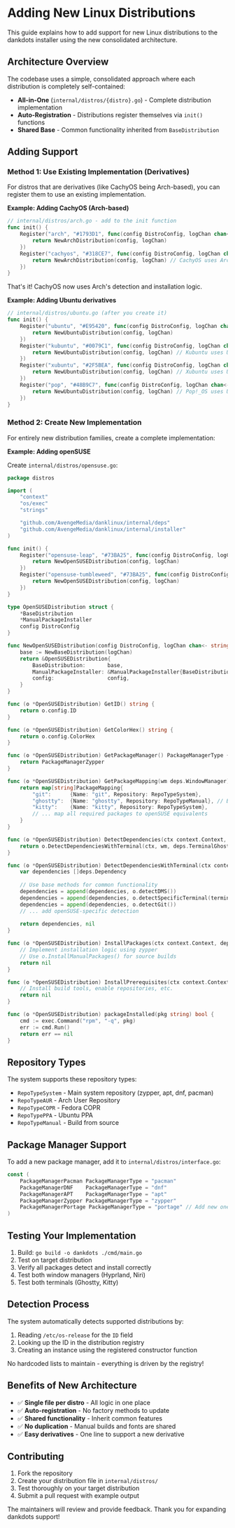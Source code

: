 # Adding New Linux Distributions

This guide explains how to add support for new Linux distributions to the dankdots installer using the new consolidated architecture.

## Architecture Overview

The codebase uses a simple, consolidated approach where each distribution is completely self-contained:

- **All-in-One** (`internal/distros/{distro}.go`) - Complete distribution implementation
- **Auto-Registration** - Distributions register themselves via `init()` functions
- **Shared Base** - Common functionality inherited from `BaseDistribution`

## Adding Support

### Method 1: Use Existing Implementation (Derivatives)

For distros that are derivatives (like CachyOS being Arch-based), you can register them to use an existing implementation.

**Example: Adding CachyOS (Arch-based)**

```go
// internal/distros/arch.go - add to the init function
func init() {
    Register("arch", "#1793D1", func(config DistroConfig, logChan chan<- string) Distribution {
        return NewArchDistribution(config, logChan)
    })
    Register("cachyos", "#318CE7", func(config DistroConfig, logChan chan<- string) Distribution {
        return NewArchDistribution(config, logChan) // CachyOS uses Arch implementation but different color
    })
}
```

That's it! CachyOS now uses Arch's detection and installation logic.

**Example: Adding Ubuntu derivatives**

```go
// internal/distros/ubuntu.go (after you create it)
func init() {
    Register("ubuntu", "#E95420", func(config DistroConfig, logChan chan<- string) Distribution {
        return NewUbuntuDistribution(config, logChan)
    })
    Register("kubuntu", "#0079C1", func(config DistroConfig, logChan chan<- string) Distribution {
        return NewUbuntuDistribution(config, logChan) // Kubuntu uses Ubuntu implementation but different color
    })
    Register("xubuntu", "#2F5BEA", func(config DistroConfig, logChan chan<- string) Distribution {
        return NewUbuntuDistribution(config, logChan) // Xubuntu uses Ubuntu implementation but different color
    })
    Register("pop", "#48B9C7", func(config DistroConfig, logChan chan<- string) Distribution {
        return NewUbuntuDistribution(config, logChan) // Pop!_OS uses Ubuntu implementation but different color
    })
}
```

### Method 2: Create New Implementation

For entirely new distribution families, create a complete implementation:

**Example: Adding openSUSE**

Create `internal/distros/opensuse.go`:

```go
package distros

import (
    "context"
    "os/exec"
    "strings"

    "github.com/AvengeMedia/danklinux/internal/deps"
    "github.com/AvengeMedia/danklinux/internal/installer"
)

func init() {
    Register("opensuse-leap", "#73BA25", func(config DistroConfig, logChan chan<- string) Distribution {
        return NewOpenSUSEDistribution(config, logChan)
    })
    Register("opensuse-tumbleweed", "#73BA25", func(config DistroConfig, logChan chan<- string) Distribution {
        return NewOpenSUSEDistribution(config, logChan)
    })
}

type OpenSUSEDistribution struct {
    *BaseDistribution
    *ManualPackageInstaller
    config DistroConfig
}

func NewOpenSUSEDistribution(config DistroConfig, logChan chan<- string) *OpenSUSEDistribution {
    base := NewBaseDistribution(logChan)
    return &OpenSUSEDistribution{
        BaseDistribution:       base,
        ManualPackageInstaller: &ManualPackageInstaller{BaseDistribution: base},
        config:                 config,
    }
}

func (o *OpenSUSEDistribution) GetID() string {
    return o.config.ID
}

func (o *OpenSUSEDistribution) GetColorHex() string {
    return o.config.ColorHex
}

func (o *OpenSUSEDistribution) GetPackageManager() PackageManagerType {
    return PackageManagerZypper
}

func (o *OpenSUSEDistribution) GetPackageMapping(wm deps.WindowManager) map[string]PackageMapping {
    return map[string]PackageMapping{
        "git":      {Name: "git", Repository: RepoTypeSystem},
        "ghostty":  {Name: "ghostty", Repository: RepoTypeManual}, // Build from source
        "kitty":    {Name: "kitty", Repository: RepoTypeSystem},
        // ... map all required packages to openSUSE equivalents
    }
}

func (o *OpenSUSEDistribution) DetectDependencies(ctx context.Context, wm deps.WindowManager) ([]deps.Dependency, error) {
    return o.DetectDependenciesWithTerminal(ctx, wm, deps.TerminalGhostty)
}

func (o *OpenSUSEDistribution) DetectDependenciesWithTerminal(ctx context.Context, wm deps.WindowManager, terminal deps.Terminal) ([]deps.Dependency, error) {
    var dependencies []deps.Dependency
    
    // Use base methods for common functionality
    dependencies = append(dependencies, o.detectDMS())
    dependencies = append(dependencies, o.detectSpecificTerminal(terminal))
    dependencies = append(dependencies, o.detectGit())
    // ... add openSUSE-specific detection
    
    return dependencies, nil
}

func (o *OpenSUSEDistribution) InstallPackages(ctx context.Context, dependencies []deps.Dependency, wm deps.WindowManager, sudoPassword string, reinstallFlags map[string]bool, progressChan chan<- installer.InstallProgressMsg) error {
    // Implement installation logic using zypper
    // Use o.InstallManualPackages() for source builds
    return nil
}

func (o *OpenSUSEDistribution) InstallPrerequisites(ctx context.Context, sudoPassword string, progressChan chan<- installer.InstallProgressMsg) error {
    // Install build tools, enable repositories, etc.
    return nil
}

func (o *OpenSUSEDistribution) packageInstalled(pkg string) bool {
    cmd := exec.Command("rpm", "-q", pkg)
    err := cmd.Run()
    return err == nil
}
```

## Repository Types

The system supports these repository types:

- `RepoTypeSystem` - Main system repository (zypper, apt, dnf, pacman)
- `RepoTypeAUR` - Arch User Repository  
- `RepoTypeCOPR` - Fedora COPR
- `RepoTypePPA` - Ubuntu PPA
- `RepoTypeManual` - Build from source

## Package Manager Support

To add a new package manager, add it to `internal/distros/interface.go`:

```go
const (
    PackageManagerPacman PackageManagerType = "pacman"
    PackageManagerDNF    PackageManagerType = "dnf"
    PackageManagerAPT    PackageManagerType = "apt"
    PackageManagerZypper PackageManagerType = "zypper"
    PackageManagerPortage PackageManagerType = "portage" // Add new ones here
)
```

## Testing Your Implementation

1. Build: `go build -o dankdots ./cmd/main.go`
2. Test on target distribution
3. Verify all packages detect and install correctly
4. Test both window managers (Hyprland, Niri)
5. Test both terminals (Ghostty, Kitty)

## Detection Process

The system automatically detects supported distributions by:

1. Reading `/etc/os-release` for the `ID` field
2. Looking up the ID in the distribution registry
3. Creating an instance using the registered constructor function

No hardcoded lists to maintain - everything is driven by the registry!

## Benefits of New Architecture

- ✅ **Single file per distro** - All logic in one place
- ✅ **Auto-registration** - No factory methods to update
- ✅ **Shared functionality** - Inherit common features
- ✅ **No duplication** - Manual builds and fonts are shared
- ✅ **Easy derivatives** - One line to support a new derivative

## Contributing

1. Fork the repository
2. Create your distribution file in `internal/distros/`  
3. Test thoroughly on your target distribution
4. Submit a pull request with example output

The maintainers will review and provide feedback. Thank you for expanding dankdots support!